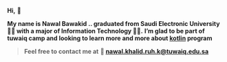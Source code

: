 

 **Hi,** :wave:
 
 **My name is Nawal Bawakid .. graduated from Saudi Electronic University :woman_student: with a major of Information Technology :technologist:.**
 **I’m glad to be part of tuwaiq camp and looking to learn more and more about [kotlin](https://kotlinlang.org/) program**
 
 
 >**Feel free to contact me at**
 **:e-mail: nawal.khalid.ruh.k@tuwaiq.edu.sa**
 
